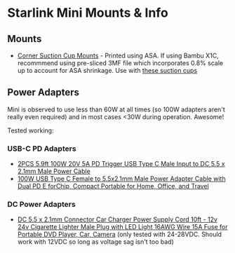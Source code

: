 # Starlink Mini Mounts & Info #

## Mounts ##
- [Corner Suction Cup Mounts](suction-mounts) - Printed using ASA. If using Bambu X1C, recommmend using pre-sliced 3MF file which incorporates 0.8% scale up to account for ASA shrinkage. Use with [these suction cups](https://www.amazon.com/gp/product/B08SMQZ6WC)

## Power Adapters ##

Mini is observed to use less than 60W at all times (so 100W adapters aren't really even required) and in most cases <30W during operation. Awesome!

Tested working:

### USB-C PD Adapters ###

- [2PCS 5.9ft 100W 20V 5A PD Trigger USB Type C Male Input to DC 5.5 x 2.1mm Male Power Cable](https://www.amazon.com/dp/B0BW4KNM68)
- [100W USB Type C Female to 5.5x2.1mm Male Power Adapter Cable with Dual PD E forChip, Compact Portable for Home, Office, and Travel](https://www.amazon.com/dp/B0CMRBNRNV)

### DC Power Adapters ###
- [DC 5.5 x 2.1mm Connector Car Charger Power Supply Cord 10ft - 12v 24v Cigarette Lighter Male Plug with LED Light 16AWG Wire 15A Fuse for Portable DVD Player, Car, Camera](https://www.amazon.com/dp/B098CY7K2K) (only tested with 24-28VDC. Should work with 12VDC so long as voltage sag isn't too bad)